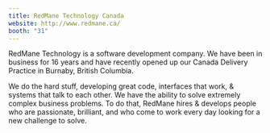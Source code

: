 ```yaml
---
title: RedMane Technology Canada
website: http://www.redmane.ca/
booth: "31"
---
```


RedMane Technology is a software development company. We have been in business for 16 years and have recently opened up our Canada Delivery Practice in Burnaby, British Columbia.

We do the hard stuff, developing great code, interfaces that work, & systems that talk to each other. We have the ability to solve extremely complex business problems. To do that, RedMane hires & develops people who are passionate, brilliant, and who come to work every day looking for a new challenge to solve.

